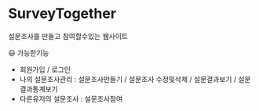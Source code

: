 # SurveyTogether
설문조사를 만들고 참여할수있는 웹사이트

😃 가능한기능 
- 회원가입 / 로그인 
- 나의 설문조사관리 : 설문조사만들기 / 설문조사 수정및삭제 / 설문결과보기 / 설문결과통계보기 
- 다른유저의 설문조사 : 설문조사참여 
